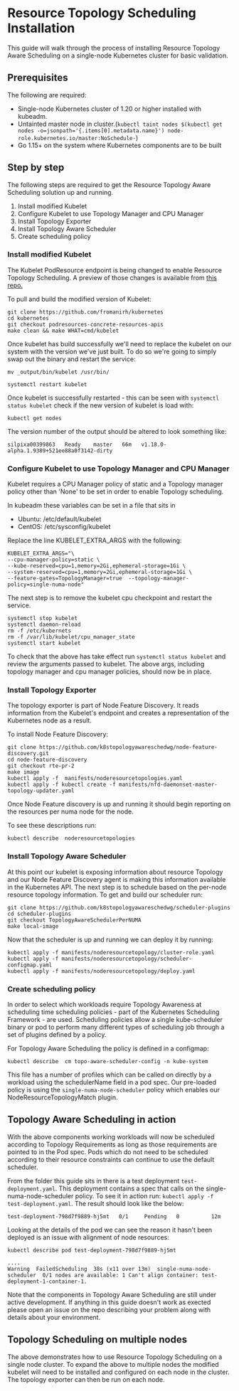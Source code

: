 # Resource Topology Scheduling Installation

This guide will walk through the process of installing Resource Topology Aware Scheduling on a single-node Kubernetes cluster for basic validation.

## Prerequisites
The following are required:
- Single-node Kubernetes cluster of 1.20 or higher installed with kubeadm.
- Untainted master node in cluster.(`kubectl taint nodes $(kubectl get nodes -o=jsonpath='{.items[0].metadata.name}') node-role.kubernetes.io/master:NoSchedule-`) 
- Go 1.15+ on the system where Kubernetes components are to be built

## Step by step
The following steps are required to get the Resource Topology Aware Scheduling solution up and running.
1) Install modified Kubelet
2) Configure Kubelet to use Topology Manager and CPU Manager
3) Install Topology Exporter
4) Install Topology Aware Scheduler
5) Create scheduling policy

### Install modified Kubelet
The Kubelet PodResource endpoint is being changed to enable Resource Topology Scheduling. A preview of those changes is available from [this repo.](https://github.com/fromanirh/kubernetes)

To pull and build the modified version of Kubelet:
```
git clone https://github.com/fromanirh/kubernetes
cd kubernetes
git checkout podresources-concrete-resources-apis
make clean && make WHAT=cmd/kubelet
```

Once kubelet has build successfully we'll need to replace the kubelet on our system with the version we've just built. To do so we're going to simply swap out the binary and restart the service:

```
mv _output/bin/kubelet /usr/bin/

systemctl restart kubelet
```

Once kubelet is successfully restarted - this can be seen with `systemctl status kubelet` check if the new version of kubelet is load with:

```
kubectl get nodes
```

The version number of the output should be altered to look something like:

```
silpixa00399863   Ready    master   66m   v1.18.0-alpha.1.9389+521ee88a0f3142-dirty
```

### Configure Kubelet to use Topology Manager and CPU Manager
Kubelet requires a CPU Manager policy of static and a Topology manager policy other than 'None' to be set in order to enable Topology scheduling.

In kubeadm these variables can be set in a file that sits in 
- Ubuntu: /etc/default/kubelet
- CentOS: /etc/sysconfig/kubelet

 Replace the line KUBELET_EXTRA_ARGS with the following:

```
KUBELET_EXTRA_ARGS="\
--cpu-manager-policy=static \
--kube-reserved=cpu=1,memory=2Gi,ephemeral-storage=1Gi \
--system-reserved=cpu=1,memory=2Gi,ephemeral-storage=1Gi \
--feature-gates=TopologyManager=true  --topology-manager-policy=single-numa-node"
```

The next step is to remove the kubelet cpu checkpoint and restart the service.

```
systemctl stop kubelet
systemctl daemon-reload
rm -f /etc/kubernets
rm -f /var/lib/kubelet/cpu_manager_state
systemctl start kubelet
```
To check that the above has take effect run `systemctl status kubelet` and review the arguments passed to kubelet. The above args, including topology manager and cpu manager policies, should now be in place.

### Install Topology Exporter
The topology exporter is part of Node Feature Discovery. It reads information from the Kubelet's endpoint and creates a representation of the Kubernetes node as a result.

To install Node Feature Discovery:
```
git clone https://github.com/k8stopologyawareschedwg/node-feature-discovery.git
cd node-feature-discovery
git checkout rte-pr-2
make image
kubectl apply -f  manifests/noderesourcetopologies.yaml
kubectl apply -f kubectl create -f manifests/nfd-daemonset-master-topology-updater.yaml
```
Once Node Feature discovery is up and running it should begin reporting on the resources per numa node for the node.

To see these descriptions run:
```
kubectl describe  noderesourcetopologies
```

### Install Topology Aware Scheduler
At this point our kubelet is exposing information about resource Topology and our Node Feature Discovery agent is making this information available in the Kubernetes API. The next step is to schedule based on the per-node resource topology information. To get and build our scheduler run:

```
git clone https://github.com/k8stopologyawareschedwg/scheduler-plugins 
cd scheduler-plugins
git checkout TopologyAwareSchedulerPerNUMA
make local-image
``` 
Now that the scheduler is up and running we can deploy it by running:
```
kubectl apply -f manifests/noderesourcetopology/cluster-role.yaml 
kubectl apply -f manifests/noderesourcetopology/scheduler-configmap.yaml
kubectl apply -f manifests/noderesourcetopology/deploy.yaml
```


### Create scheduling policy
In order to select which workloads require Topology Awareness at scheduling time scheduling policies - part of the Kubernetes Scheduling Framework - are used. Scheduling policies allow a single kube-scheduler binary or pod to perform many different types of scheduling job through a set of plugins defined by a policy.

For Topology Aware Scheduling the policy is defined in a configmap:
```
kubectl describe  cm topo-aware-scheduler-config -n kube-system
```
This file has a number of profiles which can be called on directly by a workload using the schedulerName field in a pod spec. Our pre-loaded policy is using the `single-numa-node-scheduler` policy which enables our NodeResourceTopologyMatch plugin.

## Topology Aware Scheduling in action
With the above components working workloads will now be scheduled according to Topology Requirements as long as those requirements are pointed to in the Pod spec. Pods which do not need to be scheduled according to their resource constraints can continue to use the default scheduler.

From the folder this guide sits in there is a test deployment `test-deployment.yaml`. This deployment contains a spec that calls on the single-numa-node-scheduler policy.
To see it in action run: `kubectl apply -f test-deployment.yaml`. The result should look like the below:
```
test-deployment-798d7f9889-hj5mt   0/1     Pending   0          12m
``` 
Looking at the details of the pod we can see the reason it hasn't been deployed is an issue with alignment of node resources:
```
kubectl describe pod test-deployment-798d7f9889-hj5mt

....
Warning  FailedScheduling  38s (x11 over 13m)  single-numa-node-scheduler  0/1 nodes are available: 1 Can't align container: test-deployment-1-container-1.
```

Note that the components in Topology Aware Scheduling are still under active development. If anything in this guide doesn't work as exected please open an issue on the repo describing your problem along with details about your environment.

## Topology Scheduling on multiple nodes
The above demonstrates how to use Resource Topology Scheduling on a single node cluster. To expand the above to multiple nodes the modified kubelet will need to be installed and configured on each node in the cluster. The topology exporter can then be run on each node. 
